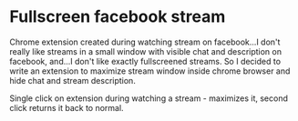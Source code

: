 # Fullscreen facebook stream

Chrome extension created during watching stream on facebook...I don't really like streams in a small window with visible chat and description on facebook, and...I don't like exactly fullscreened streams.
So I decided to write an extension to maximize stream window inside chrome browser and hide chat and stream description. 

Single click on extension during watching a stream - maximizes it, second click returns it back to normal.
